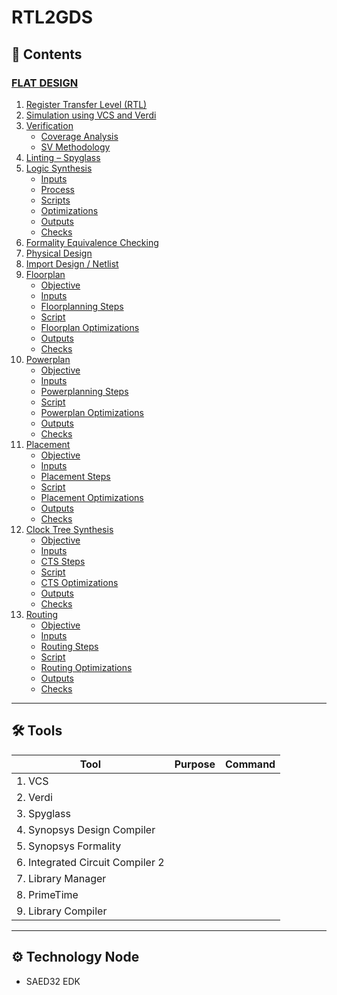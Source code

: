 # RTL2GDS

## 📑 Contents

### [FLAT DESIGN](#flat-design)
1. [Register Transfer Level (RTL)](#1-register-transfer-level-rtl)  
2. [Simulation using VCS and Verdi](#2-simulation-using-vcs-and-verdi)  
3. [Verification](#3-verification)  
   - [Coverage Analysis](#coverage-analysis)  
   - [SV Methodology](#sv-methodology)  
4. [Linting – Spyglass](#4-linting--spyglass)  
5. [Logic Synthesis](#5-logic-synthesis)  
   - [Inputs](#inputs)  
   - [Process](#process)  
   - [Scripts](#scripts)  
   - [Optimizations](#optimizations)  
   - [Outputs](#outputs)  
   - [Checks](#checks)  
6. [Formality Equivalence Checking](#6-formality-equivalence-checking)  
7. [Physical Design](#7-physical-design)  
8. [Import Design / Netlist](#8-import-design--netlist)  
9. [Floorplan](#9-floorplan)  
   - [Objective](#objective)  
   - [Inputs](#inputs-1)  
   - [Floorplanning Steps](#floorplanning-steps)  
   - [Script](#script)  
   - [Floorplan Optimizations](#floorplan-optimizations)  
   - [Outputs](#outputs-1)  
   - [Checks](#checks-1)  
10. [Powerplan](#10-powerplan)  
    - [Objective](#objective-1)  
    - [Inputs](#inputs-2)  
    - [Powerplanning Steps](#powerplanning-steps)  
    - [Script](#script-1)  
    - [Powerplan Optimizations](#powerplan-optimizations)  
    - [Outputs](#outputs-2)  
    - [Checks](#checks-2)  
11. [Placement](#11-placement)  
    - [Objective](#objective-2)  
    - [Inputs](#inputs-3)  
    - [Placement Steps](#placement-steps)  
    - [Script](#script-2)  
    - [Placement Optimizations](#placement-optimizations)  
    - [Outputs](#outputs-3)  
    - [Checks](#checks-3)  
12. [Clock Tree Synthesis](#12-clock-tree-synthesis)  
    - [Objective](#objective-3)  
    - [Inputs](#inputs-4)  
    - [CTS Steps](#cts-steps)  
    - [Script](#script-3)  
    - [CTS Optimizations](#cts-optimizations)  
    - [Outputs](#outputs-4)  
    - [Checks](#checks-4)  
13. [Routing](#13-routing)  
    - [Objective](#objective-4)  
    - [Inputs](#inputs-5)  
    - [Routing Steps](#routing-steps)  
    - [Script](#script-4)  
    - [Routing Optimizations](#routing-optimizations)  
    - [Outputs](#outputs-5)  
    - [Checks](#checks-5)  

---

## 🛠️ Tools

| Tool                             | Purpose        | Command |
|----------------------------------|----------------|---------|
| 1. VCS                           |                |         |
| 2. Verdi                         |                |         |
| 3. Spyglass                      |                |         |
| 4. Synopsys Design Compiler      |                |         |
| 5. Synopsys Formality            |                |         |
| 6. Integrated Circuit Compiler 2 |                |         |
| 7. Library Manager               |                |         |
| 8. PrimeTime                     |                |         |
| 9. Library Compiler              |                |         |

---

## ⚙️ Technology Node
- SAED32 EDK


   


